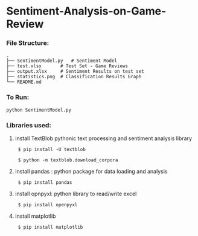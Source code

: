 # Sentiment-Analysis-on-Game-Review

### File Structure:
	.
	├── SentimentModel.py	# Sentiment Model
	├── test.xlsx		# Test Set - Game Reviews
	├── output.xlsx		# Sentiment Results on test set
	├── statistics.png	# Classification Results Graph
	└── README.md


### To Run:
	python SentimentModel.py


### Libraries used:
1. install TextBlob pythonic text processing and sentiment analysis library

    	$ pip install -U textblob
    
    	$ python -m textblob.download_corpora

2. install pandas : python package for data loading and analysis

    	$ pip install pandas

3. install opnpyxl: python library to read/write excel

    	$ pip install openpyxl

4. install matplotlib

    	$ pip install matplotlib
